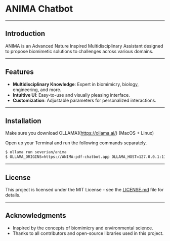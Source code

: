 # ANIMA Chatbot 



---

## Introduction 

ANIMA is an Advanced Nature Inspired Multidisciplinary Assistant designed to propose biomimetic solutions to challenges across various domains.

---

## Features 

- **Multidisciplinary Knowledge**: Expert in biomimicry, biology, engineering, and more.
- **Intuitive UI**: Easy-to-use and visually pleasing interface.
- **Customization**: Adjustable parameters for personalized interactions.

---

## Installation 

Make sure you download OLLAMA](https://ollama.ai/) (MacOS + Linux)

Open up your Terminal and run the following commands separately.

```bash
$ ollama run severian/anima
$ OLLAMA_ORIGINS=https://ANIMA-pdf-chatbot.app OLLAMA_HOST=127.0.0.1:11435 ollama serve
```

---

## License 

This project is licensed under the MIT License - see the [LICENSE.md](LICENSE.md) file for details.

---

## Acknowledgments 

- Inspired by the concepts of biomimicry and environmental science.
- Thanks to all contributors and open-source libraries used in this project.
